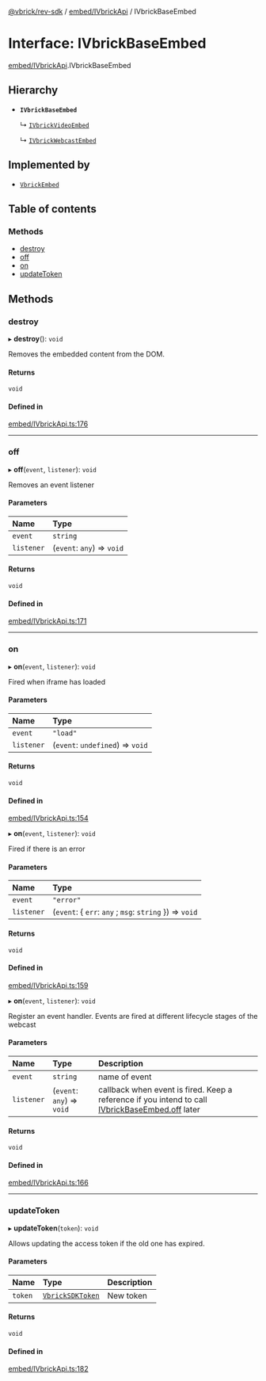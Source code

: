 [@vbrick/rev-sdk](../README.md) / [embed/IVbrickApi](../modules/embed_IVbrickApi.md) / IVbrickBaseEmbed

# Interface: IVbrickBaseEmbed

[embed/IVbrickApi](../modules/embed_IVbrickApi.md).IVbrickBaseEmbed

## Hierarchy

- **`IVbrickBaseEmbed`**

  ↳ [`IVbrickVideoEmbed`](embed_IVbrickApi.IVbrickVideoEmbed.md)

  ↳ [`IVbrickWebcastEmbed`](embed_IVbrickApi.IVbrickWebcastEmbed.md)

## Implemented by

- [`VbrickEmbed`](../classes/embed_VbrickEmbed.VbrickEmbed.md)

## Table of contents

### Methods

- [destroy](embed_IVbrickApi.IVbrickBaseEmbed.md#destroy)
- [off](embed_IVbrickApi.IVbrickBaseEmbed.md#off)
- [on](embed_IVbrickApi.IVbrickBaseEmbed.md#on)
- [updateToken](embed_IVbrickApi.IVbrickBaseEmbed.md#updatetoken)

## Methods

### destroy

▸ **destroy**(): `void`

Removes the embedded content from the DOM.

#### Returns

`void`

#### Defined in

[embed/IVbrickApi.ts:176](https://github.com/vbrick/rev-sdk-js/blob/3d1ae49/src/embed/IVbrickApi.ts#L176)

___

### off

▸ **off**(`event`, `listener`): `void`

Removes an event listener

#### Parameters

| Name | Type |
| :------ | :------ |
| `event` | `string` |
| `listener` | (`event`: `any`) => `void` |

#### Returns

`void`

#### Defined in

[embed/IVbrickApi.ts:171](https://github.com/vbrick/rev-sdk-js/blob/3d1ae49/src/embed/IVbrickApi.ts#L171)

___

### on

▸ **on**(`event`, `listener`): `void`

Fired when iframe has loaded

#### Parameters

| Name | Type |
| :------ | :------ |
| `event` | ``"load"`` |
| `listener` | (`event`: `undefined`) => `void` |

#### Returns

`void`

#### Defined in

[embed/IVbrickApi.ts:154](https://github.com/vbrick/rev-sdk-js/blob/3d1ae49/src/embed/IVbrickApi.ts#L154)

▸ **on**(`event`, `listener`): `void`

Fired if there is an error

#### Parameters

| Name | Type |
| :------ | :------ |
| `event` | ``"error"`` |
| `listener` | (`event`: { `err`: `any` ; `msg`: `string`  }) => `void` |

#### Returns

`void`

#### Defined in

[embed/IVbrickApi.ts:159](https://github.com/vbrick/rev-sdk-js/blob/3d1ae49/src/embed/IVbrickApi.ts#L159)

▸ **on**(`event`, `listener`): `void`

Register an event handler. Events are fired at different lifecycle stages of the webcast

#### Parameters

| Name | Type | Description |
| :------ | :------ | :------ |
| `event` | `string` | name of event |
| `listener` | (`event`: `any`) => `void` | callback when event is fired. Keep a reference if you intend to call [IVbrickBaseEmbed.off](embed_IVbrickApi.IVbrickBaseEmbed.md#off) later |

#### Returns

`void`

#### Defined in

[embed/IVbrickApi.ts:166](https://github.com/vbrick/rev-sdk-js/blob/3d1ae49/src/embed/IVbrickApi.ts#L166)

___

### updateToken

▸ **updateToken**(`token`): `void`

Allows updating the access token if the old one has expired.

#### Parameters

| Name | Type | Description |
| :------ | :------ | :------ |
| `token` | [`VbrickSDKToken`](VbrickSDK.VbrickSDKToken.md) | New token |

#### Returns

`void`

#### Defined in

[embed/IVbrickApi.ts:182](https://github.com/vbrick/rev-sdk-js/blob/3d1ae49/src/embed/IVbrickApi.ts#L182)
